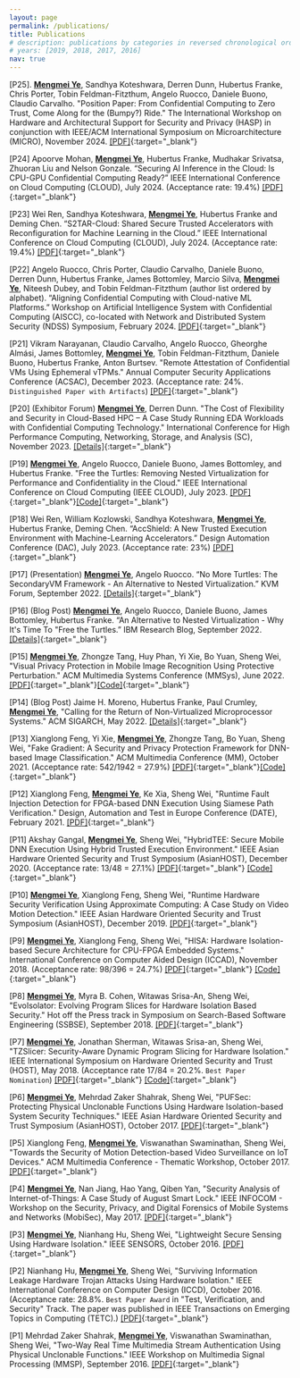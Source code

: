 ```yaml
---
layout: page
permalink: /publications/
title: Publications
# description: publications by categories in reversed chronological order. generated by jekyll-scholar.
# years: [2019, 2018, 2017, 2016]
nav: true
---
```


<!-- <div class="publications">

{% for y in page.years %}
  <h2 class="year">{{y}}</h2>
  {% bibliography -f papers -q @*[year={{y}}]* %}
{% endfor %}

</div> -->

<!-- [[Google Scholar]](https://scholar.google.com/citations?user=ZfFRiz0AAAAJ&hl){:target="_blank"} -->

[P25]. <b><u>Mengmei Ye</u></b>, Sandhya Koteshwara, Derren Dunn, Hubertus Franke, Chris Porter, Tobin Feldman-Fitzthum, Angelo Ruocco, Daniele Buono, Claudio Carvalho. "Position Paper: From Confidential Computing to Zero Trust, Come Along for the (Bumpy?) Ride." The International Workshop on Hardware and Architectural Support for Security and Privacy (HASP) in conjunction with IEEE/ACM International Symposium on Microarchitecture (MICRO), November 2024.
[[PDF]](https://dl.acm.org/doi/10.1145/3696843.3696848){:target="_blank"}

[P24] Apoorve Mohan, <b><u>Mengmei Ye</u></b>, Hubertus Franke, Mudhakar Srivatsa, Zhuoran Liu and Nelson Gonzale. “Securing AI Inference in the Cloud: Is CPU-GPU Confidential Computing Ready?” IEEE International Conference on Cloud Computing (CLOUD), July 2024.
(Acceptance rate: 19.4%)
[[PDF]](https://ieeexplore.ieee.org/abstract/document/10643934){:target="_blank"}

[P23] Wei Ren, Sandhya Koteshwara, <b><u>Mengmei Ye</u></b>, Hubertus Franke and Deming Chen. “S2TAR-Cloud: Shared Secure Trusted Accelerators with Reconfiguration for Machine Learning in the Cloud.” IEEE International Conference on Cloud Computing (CLOUD), July 2024.
(Acceptance rate: 19.4%)
[[PDF]](https://ieeexplore.ieee.org/abstract/document/10643939){:target="_blank"}

[P22] Angelo Ruocco, Chris Porter, Claudio Carvalho, Daniele Buono, Derren Dunn, Hubertus Franke, James Bottomley, Marcio Silva, <b><u>Mengmei Ye</u></b>, Niteesh Dubey, and Tobin Feldman-Fitzthum (author list ordered by alphabet). “Aligning Confidential Computing with Cloud-native ML Platforms.” Workshop on Artificial Intelligence System with Confidential Computing (AISCC), co-located with Network and Distributed System Security (NDSS) Symposium, February 2024. 
[[PDF]](https://www.ndss-symposium.org/ndss-paper/auto-draft-537){:target="_blank"}

[P21] Vikram Narayanan, Claudio Carvalho, Angelo Ruocco, Gheorghe Almási, James Bottomley, <b><u>Mengmei Ye</u></b>, Tobin Feldman-Fitzthum, Daniele Buono, Hubertus Franke, Anton Burtsev. "Remote Attestation of Confidential VMs Using Ephemeral vTPMs." Annual Computer Security Applications Conference (ACSAC), December 2023.
(Acceptance rate: 24%. `Distinguished Paper with Artifacts`)
[[PDF]](https://dl.acm.org/doi/10.1145/3627106.3627112){:target="_blank"}

[P20] (Exhibitor Forum) <b><u>Mengmei Ye</u></b>, Derren Dunn. "The Cost of Flexibility and Security in Cloud-Based HPC – A Case Study Running EDA Workloads with Confidential Computing Technology." International Conference for High Performance Computing, Networking, Storage, and Analysis (SC), November 2023. 
[[Details]](https://sc23.supercomputing.org/proceedings/exhibitor_forum/exhibitor_forum_pages/exforum122.html){:target="_blank"}

[P19] <b><u>Mengmei Ye</u></b>, Angelo Ruocco, Daniele Buono, James Bottomley, and Hubertus Franke. "Free the Turtles: Removing Nested Virtualization for Performance and Confidentiality in the Cloud." IEEE International Conference on Cloud Computing (IEEE CLOUD), July 2023.
[[PDF]](https://ieeexplore.ieee.org/abstract/document/10255007){:target="_blank"}[[Code]](https://github.com/Secondary-VM){:target="_blank"}

[P18] Wei Ren, William Kozlowski, Sandhya Koteshwara, <b><u>Mengmei Ye</u></b>, Hubertus Franke, Deming Chen. “AccShield: A New Trusted Execution Environment with Machine-Learning Accelerators.” Design Automation Conference (DAC), July 2023.
(Acceptance rate: 23%)
[[PDF]](https://ieeexplore.ieee.org/abstract/document/10247768){:target="_blank"}

[P17] (Presentation) <b><u>Mengmei Ye</u></b>, Angelo Ruocco. “No More Turtles: The SecondaryVM Framework - An Alternative to Nested Virtualization.” KVM Forum, September 2022. 
[[Details]](https://sched.co/15jKi){:target="_blank"}

[P16] (Blog Post) <b><u>Mengmei Ye</u></b>, Angelo Ruocco, Daniele Buono, James Bottomley, Hubertus Franke. “An Alternative to Nested Virtualization - Why It's Time To "Free the Turtles.” IBM Research Blog, September 2022. 
[[Details]](https://research.ibm.com/blog/nested-virtualization-free-turtles){:target="_blank"}

[P15] <b><u>Mengmei Ye</u></b>, Zhongze Tang, Huy Phan, Yi Xie, Bo Yuan, Sheng Wei, "Visual Privacy Protection in Mobile Image Recognition Using Protective Perturbation." ACM Multimedia Systems Conference (MMSys), June 2022.
[[PDF]](https://github.com/hwsel/ProtectivePerturbation/blob/main/paper/Paper-Protective_Perturbation-MMSys22.pdf){:target="_blank"}[[Code]](https://github.com/hwsel/ProtectivePerturbation){:target="_blank"}

[P14] (Blog Post) Jaime H. Moreno, Hubertus Franke, Paul Crumley, <b><u>Mengmei Ye</u></b>, "Calling for the Return of Non-Virtualized Microprocessor Systems." ACM SIGARCH, May 2022. 
[[Details]](https://www.sigarch.org/calling-for-the-return-of-non-virtualized-microprocessor-systems/){:target="_blank"}

[P13] Xianglong Feng, Yi Xie, <b><u>Mengmei Ye</u></b>, Zhongze Tang, Bo Yuan, Sheng Wei, "Fake Gradient: A Security and Privacy Protection Framework for DNN-based Image Classification." ACM Multimedia Conference (MM), October 2021.
(Acceptance rate: 542/1942 = 27.9%)
[[PDF]](https://dl.acm.org/doi/10.1145/3474085.3475685){:target="_blank"}[[Code]](https://github.com/hwsel/FakeGradient){:target="_blank"}

[P12] Xianglong Feng, <b><u>Mengmei Ye</u></b>, Ke Xia, Sheng Wei, "Runtime Fault Injection Detection for FPGA-based DNN Execution Using Siamese Path Verification." Design, Automation and Test in Europe Conference (DATE), February 2021.
[[PDF]](https://ieeexplore.ieee.org/abstract/document/9473941){:target="_blank"}

[P11] Akshay Gangal, <b><u>Mengmei Ye</u></b>, Sheng Wei, "HybridTEE: Secure Mobile DNN Execution Using Hybrid Trusted Execution Environment." IEEE Asian Hardware Oriented Security and Trust Symposium (AsianHOST), December 2020.
(Acceptance rate: 13/48 = 27.1%)
[[PDF]](https://ieeexplore.ieee.org/abstract/document/9358260){:target="_blank"} [[Code]](https://github.com/hwsel/HybridTEE){:target="_blank"}

[P10] <b><u>Mengmei Ye</u></b>, Xianglong Feng, Sheng Wei, "Runtime Hardware Security Verification Using Approximate Computing: A Case Study on Video Motion Detection." IEEE Asian Hardware Oriented Security and Trust Symposium (AsianHOST), December 2019. 
[[PDF]](https://ieeexplore.ieee.org/abstract/document/9006675){:target="_blank"}

[P9] <b><u>Mengmei Ye</u></b>, Xianglong Feng, Sheng Wei, "HISA: Hardware Isolation-based Secure Architecture for CPU-FPGA Embedded Systems." International Conference on Computer Aided Design (ICCAD), November 2018.
(Acceptance rate: 98/396 = 24.7%) 
[[PDF]](https://ieeexplore.ieee.org/abstract/document/8587726){:target="_blank"} [[Code]](https://github.com/hwsel/hisa){:target="_blank"}

[P8] <b><u>Mengmei Ye</u></b>, Myra B. Cohen, Witawas Srisa-An, Sheng Wei, "EvoIsolator: Evolving Program Slices for Hardware Isolation Based Security." Hot off the Press track in Symposium on Search-Based Software Engineering (SSBSE), September 2018. 
[[PDF]](https://link.springer.com/chapter/10.1007/978-3-319-99241-9_24){:target="_blank"}

[P7] <b><u>Mengmei Ye</u></b>, Jonathan Sherman, Witawas Srisa-an, Sheng Wei, "TZSlicer: Security-Aware Dynamic Program Slicing for Hardware Isolation." IEEE International Symposium on Hardware Oriented Security and Trust (HOST), May 2018. 
(Acceptance rate 17/84 = 20.2%. `Best Paper Nomination`)
[[PDF]](https://ieeexplore.ieee.org/abstract/document/8383886){:target="_blank"} [[Code]](https://github.com/hwsel/tzslicer){:target="_blank"}

[P6] <b><u>Mengmei Ye</u></b>, Mehrdad Zaker Shahrak, Sheng Wei, "PUFSec: Protecting Physical Unclonable Functions Using Hardware Isolation-based System Security Techniques." IEEE Asian Hardware Oriented Security and Trust Symposium (AsianHOST), October 2017. 
[[PDF]](https://ieeexplore.ieee.org/abstract/document/8353987){:target="_blank"}

[P5] Xianglong Feng, <b><u>Mengmei Ye</u></b>, Viswanathan Swaminathan, Sheng Wei, "Towards the Security of Motion Detection-based Video Surveillance on IoT Devices." ACM Multimedia Conference - Thematic Workshop, October 2017. 
[[PDF]](https://dl.acm.org/doi/abs/10.1145/3126686.3126713){:target="_blank"}

[P4] <b><u>Mengmei Ye</u></b>, Nan Jiang, Hao Yang, Qiben Yan, "Security Analysis of Internet-of-Things: A Case Study of August Smart Lock." IEEE INFOCOM - Workshop on the Security, Privacy, and Digital Forensics of Mobile Systems and Networks (MobiSec), May 2017.
[[PDF]](https://ieeexplore.ieee.org/abstract/document/8116427){:target="_blank"}

[P3] <b><u>Mengmei Ye</u></b>, Nianhang Hu, Sheng Wei, "Lightweight Secure Sensing Using Hardware Isolation." IEEE SENSORS, October 2016.
[[PDF]](https://ieeexplore.ieee.org/abstract/document/7808904){:target="_blank"}

[P2] Nianhang Hu, <b><u>Mengmei Ye</u></b>, Sheng Wei, "Surviving Information Leakage Hardware Trojan Attacks Using Hardware Isolation." IEEE International Conference on Computer Design (ICCD), October 2016.
(Acceptance rate: 28.8%. `Best Paper Award` in "Test, Verification, and Security" Track. The paper was published in IEEE Transactions on Emerging Topics in Computing (TETC).)
[[PDF]](https://ieeexplore.ieee.org/abstract/document/7805221){:target="_blank"}

[P1] Mehrdad Zaker Shahrak, <b><u>Mengmei Ye</u></b>, Viswanathan Swaminathan, Sheng Wei, "Two-Way Real Time Multimedia Stream Authentication Using Physical Unclonable Functions." IEEE Workshop on Multimedia Signal Processing (MMSP), September 2016.
[[PDF]](https://ieeexplore.ieee.org/abstract/document/7813398){:target="_blank"}
